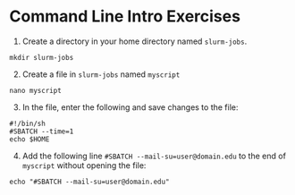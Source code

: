 # Command Line Intro Exercises

1. Create a directory in your home directory named ```slurm-jobs```.

```
mkdir slurm-jobs
```

2. Create a file in ```slurm-jobs``` named ```myscript```

```
nano myscript
```

3. In the file, enter the following and save changes to the file:

```
#!/bin/sh
#SBATCH --time=1
echo $HOME
```

4. Add the following line ```#SBATCH --mail-su=user@domain.edu``` to the end of ```myscript``` without opening the file:

```
echo "#SBATCH --mail-su=user@domain.edu"
```
